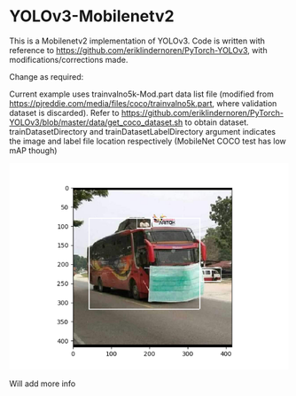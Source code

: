 # YOLOv3-Mobilenetv2



This is a Mobilenetv2 implementation of YOLOv3. Code is written with reference to https://github.com/eriklindernoren/PyTorch-YOLOv3, with modifications/corrections made. 

Change as required:

Current example uses trainvalno5k-Mod.part data list file (modified from https://pjreddie.com/media/files/coco/trainvalno5k.part, where validation dataset is discarded). Refer to https://github.com/eriklindernoren/PyTorch-YOLOv3/blob/master/data/get_coco_dataset.sh to obtain dataset. trainDatasetDirectory and trainDatasetLabelDirectory argument indicates the image and label file location respectively (MobileNet COCO test has low mAP though)

![Alt text](Figure_1.png?raw=true " ")

Will add more info
